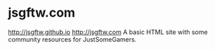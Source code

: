 # jsgftw.com
http://jsgftw.github.io
http://jsgftw.com
A basic HTML site with some community resources for JustSomeGamers.
